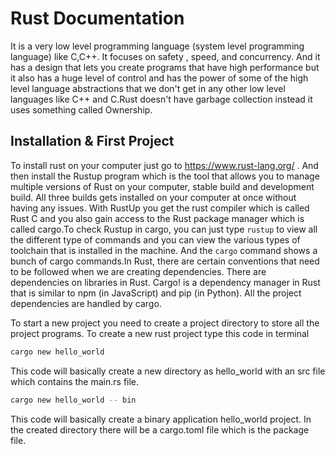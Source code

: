 # Rust Documentation
It is a very low level programming language (system level programming language) like C,C++. It focuses on safety , speed, and concurrency. And it has a design that lets you create programs that have high performance but it also has a huge level of control and has the power of some of the high level language abstractions that we don't get in any other low level languages like C++ and C.Rust doesn't have garbage collection instead it uses something called Ownership.
   
## Installation & First Project
To install rust on your computer just go to https://www.rust-lang.org/ . 
And then install the Rustup program which is the tool that allows you to manage multiple versions of Rust on your computer, stable build and development build. All three builds gets installed on your computer at once without having any issues. With RustUp you get the rust compiler which is called Rust C and you also gain access to the Rust package manager which is called cargo.To check Rustup in cargo, you can just type `rustup` to view all the different type of commands and you can view the various types of toolchain that is installed in the machine. And the `cargo` command shows a bunch of cargo commands.In Rust, there are certain conventions that need to be followed when we are creating dependencies. There are dependencies on libraries in Rust. Cargo! is a dependency manager in Rust that is similar to npm (in JavaScript) and pip (in Python). All the project dependencies are handled by cargo.

To start a new project you need to create a project directory to store all the project programs. To create a new rust project type this code in terminal
```sh
cargo new hello_world
```
This code will basically create a new directory as hello_world with an src file which contains the main.rs file.
```sh
cargo new hello_world -- bin
```
This code will basically create a binary application hello_world project.
In the created directory there will be a cargo.toml file which is the package file.

